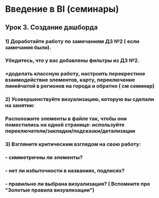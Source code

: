 # Введение в BI (семинары)


## Урок 3. Создание дашборда

### 1) Доработайте работу по замечаниям ДЗ №2 ( если замечания были).

### Убедитесь, что у вас добавлены фильтры из ДЗ №2.

### +доделать классную работу, настроить перекрестное взаимодействие элементов, карту, переключение линейчатой в регионов на города и обратно ( см семинар)

### 2) Усовершенствуйте визуализацию, которую вы сделали на занятии:

### Расположите элементы в файле так, чтобы они поместились на одной странице: используйте переключатели/закладки/подсказки/детализации

### 3) Взгляните критическим взглядом на свою работу:

### - симметричны ли элементы?

### - нет ли избыточности в названиях, подписях?

### - правильно ли выбрана визуализация? ( Вспомните про "Золотые правила визуализации")